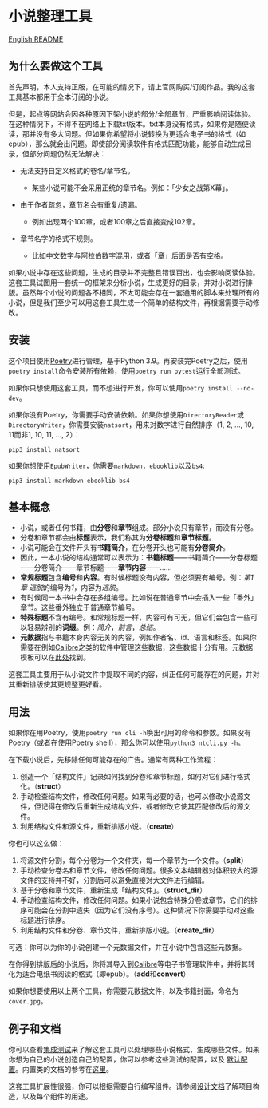 # 小说整理工具

[English README](/README.md)

## 为什么要做这个工具

首先声明，本人支持正版，在可能的情况下，请上官网购买/订阅作品。我的这套工具基本都用于全本订阅的小说。

但是，起点等网站会因各种原因下架小说的部分/全部章节，严重影响阅读体验。在这种情况下，不得不在网络上下载txt版本。txt本身没有格式，如果你是随便读读，那并没有多大问题。但如果你希望将小说转换为更适合电子书的格式（如epub），那么就会出问题。即使部分阅读软件有格式匹配功能，能够自动生成目录，但部分问题仍然无法解决：

- 无法支持自定义格式的卷名/章节名。

  - 某些小说可能不会采用正统的章节名。例如：「少女之战第X幕」。

- 由于作者疏忽，章节名会有重复/遗漏。

  - 例如出现两个100章，或者100章之后直接变成102章。

- 章节名字的格式不规则。

  - 比如中文数字与阿拉伯数字混用，或者「章」后面是否有空格。

如果小说中存在这些问题，生成的目录并不完整且错误百出，也会影响阅读体验。这套工具试图用一套统一的框架来分析小说，生成更好的目录，并对小说进行排版。虽然每个小说的问题各不相同，不太可能会存在一套通用的脚本来处理所有的小说，但是我们至少可以用这套工具生成一个简单的结构文件，再根据需要手动修改。

## 安装

这个项目使用[Poetry](https://python-poetry.org/)进行管理，基于Python 3.9。再安装完Poetry之后，使用`poetry install`命令安装所有依赖，使用`poetry run pytest`运行全部测试。

如果你只想使用这套工具，而不想进行开发，你可以使用`poetry install --no-dev`。

如果你没有Poetry，你需要手动安装依赖。如果你想使用`DirectoryReader`或`DirectoryWriter`，你需要安装`natsort`，用来对数字进行自然排序（1, 2, ..., 10, 11而非1, 10, 11, ..., 2）：

```shell
pip3 install natsort
```

如果你想使用`EpubWriter`，你需要`markdown`，`ebooklib`以及`bs4`:

```shell
pip3 install markdown ebooklib bs4
```

## 基本概念

- 小说，或者任何书籍，由**分卷**和**章节**组成。部分小说只有章节，而没有分卷。
- 分卷和章节都会由**标题**表示，我们称其为**分卷标题**和**章节标题**。
- 小说可能会在文件开头有**书籍简介**，在分卷开头也可能有**分卷简介**。
- 因此，一本小说的结构通常可以表示为：**书籍标题**——书籍简介——分卷标题——分卷简介——章节标题——**章节内容**——……
- **常规标题**包含**编号**和**内容**。有时候标题没有内容，但必须要有编号。例：*第1章 逃脱*的编号为*1*，内容为*逃脱*。
- 有时候同一本书中会存在多组编号。比如说在普通章节中会插入一些「番外」章节。这些番外独立于普通章节编号。
- **特殊标题**不含有编号。和常规标题一样，内容可有可无，但它们会包含一些可以轻易辨别的**词缀**。例：*简介*，*前言*，*总结*。
- **元数据**指与书籍本身内容无关的内容，例如作者名、id、语言和标签。如果你需要在例如[Calibre](https://calibre-ebook.com/)之类的软件中管理这些数据，这些数据十分有用。元数据模板可以在[此处](config/sample_metadata.json)找到。

这套工具主要用于从小说文件中提取不同的内容，纠正任何可能存在的问题，并对其重新排版使其更规整更好看。

## 用法

如果你在用Poetry，使用`poetry run cli -h`唤出可用的命令和参数。如果没有Poetry（或者在使用Poetry shell），那么你可以使用`python3 ntcli.py -h`。

在下载小说后，先移除任何可能存在的广告。通常有两种工作流程：

1. 创造一个「结构文件」记录如何找到分卷和章节标题，如何对它们进行格式化。（**struct**）
2. 手动检查结构文件，修改任何问题。如果有必要的话，也可以修改小说源文件，但记得在修改后重新生成结构文件，或者修改它使其匹配修改后的源文件。
3. 利用结构文件和源文件，重新排版小说。（**create**）

你也可以这么做：

1. 将源文件分割，每个分卷为一个文件夹，每一个章节为一个文件。（**split**）
2. 手动检查分卷名和章节文件，修改任何问题。很多文本编辑器对体积较大的源文件的支持并不好，分割后可以避免直接对大文件进行编辑。
3. 基于分卷和章节文件，重新生成「结构文件」。（**struct_dir**）
4. 手动检查结构文件，修改任何问题。如果小说包含特殊分卷或章节，它们的排序可能会在分割中遗失（因为它们没有序号）。这种情况下你需要手动对这些标题进行排序。
5. 利用结构文件和分卷、章节文件，重新排版小说。（**create_dir**）

可选：你可以为你的小说创建一个元数据文件，并在小说中包含这些元数据。

在你得到排版后的小说后，你将其导入到[Calibre](https://calibre-ebook.com/)等电子书管理软件中，并将其转化为适合电纸书阅读的格式（即epub）。（**add**和**convert**）

如果你想要使用以上两个工具，你需要元数据文件，以及书籍封面，命名为`cover.jpg`。

## 例子和文档

你可以查看[集成测试](/tests/toolkit)来了解这套工具可以处理哪些小说格式，生成哪些文件。如果你想为自己的小说创造自己的配置，你可以参考这些测试的配置，以及 [默认配置](/config)。内置类的文档的参考在[这里](/docs/references.md)。

这套工具扩展性很强，你可以根据需要自行编写组件。请参阅[设计文档](/docs/design.md)了解项目构造，以及每个组件的用途。

